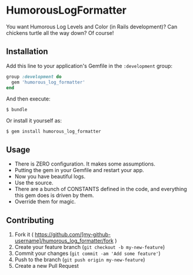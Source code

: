 # HumorousLogFormatter

You want Humorous Log Levels and Color (in Rails development)?  Can chickens turtle all the way down?  Of course!

## Installation

Add this line to your application's Gemfile in the `:development` group:

```ruby
group :development do
  gem 'humorous_log_formatter'
end
```

And then execute:

    $ bundle

Or install it yourself as:

    $ gem install humorous_log_formatter

## Usage

* There is ZERO configuration.  It makes some assumptions.
* Putting the gem in your Gemfile and restart your app.
* Now you have beautiful logs.
* Use the source.
* There are a bunch of CONSTANTS defined in the code, and everything this gem does is driven by them.
* Override them for magic.

## Contributing

1. Fork it ( https://github.com/[my-github-username]/humorous_log_formatter/fork )
2. Create your feature branch (`git checkout -b my-new-feature`)
3. Commit your changes (`git commit -am 'Add some feature'`)
4. Push to the branch (`git push origin my-new-feature`)
5. Create a new Pull Request
